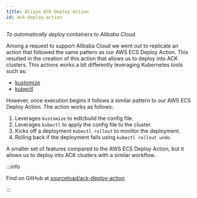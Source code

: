 ```yaml
---
title: Aliyun ACK Deploy Action
id: ack-deploy-action
---
```


_To automatically deploy containers to Alibaba Cloud._

Among a request to support Alibaba Cloud we went out to replicate an action that followed the same pattern as our AWS ECS Deploy Action. This resulted in the creation of this action that allows us to deploy into ACK clusters. This actions works a bit differently leveraging Kubernetes tools such as:

 * [kustomize](https://kustomize.io)
 * [kubectl](https://kubernetes.io/docs/reference/kubectl)

However, once execution begins it follows a similar pattern to our AWS ECS Deploy Action. The action works as follows:

1. Leverages `kustomize` to edit/build the config file.
2. Leverages `kubectl` to apply the config file to the cluster.
3. Kicks off a deployment `kubectl rollout` to monitor the deployment.
4. Rolling back if the deployment fails using `kubectl rollout undo`.

A smaller set of features compared to the AWS ECS Deploy Action, but it allows us to deploy into ACK clusters with a similar workflow.

:::info

Find on GitHub at [sourcetoad/ack-deploy-action](https://github.com/sourcetoad/ack-deploy-action)

:::